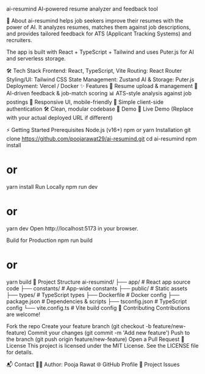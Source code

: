 ai-resumind
AI-powered resume analyzer and feedback tool

🚀 About
ai-resumind helps job seekers improve their resumes with the power of AI.
It analyzes resumes, matches them against job descriptions, and provides tailored feedback for ATS (Applicant Tracking Systems) and recruiters.

The app is built with React + TypeScript + Tailwind and uses Puter.js for AI and serverless storage.

🛠️ Tech Stack
Frontend: React, TypeScript, Vite
Routing: React Router
Styling/UI: Tailwind CSS
State Management: Zustand
AI & Storage: Puter.js
Deployment: Vercel / Docker
✨ Features
📂 Resume upload & management
🤖 AI-driven feedback & job-match scoring
📊 ATS-style analysis against job postings
📱 Responsive UI, mobile-friendly
🔑 Simple client-side authentication
🛠️ Clean, modular codebase
📸 Demo
🔗 Live Demo
(Replace with your actual deployed URL if different)

⚡ Getting Started
Prerequisites
Node.js (v16+)
npm or yarn
Installation
git clone https://github.com/poojarawat29/ai-resumind.git
cd ai-resumind
npm install
# or
yarn install
Run Locally
npm run dev
# or
yarn dev
Open http://localhost:5173 in your browser.

Build for Production
npm run build
# or
yarn build
📂 Project Structure
ai-resumind/
├── app/                # React app source code
├── constants/          # App-wide constants
├── public/             # Static assets
├── types/              # TypeScript types
├── Dockerfile          # Docker config
├── package.json        # Dependencies & scripts
├── tsconfig.json       # TypeScript config
└── vite.config.ts      # Vite build config
🤝 Contributing
Contributions are welcome!

Fork the repo
Create your feature branch (git checkout -b feature/new-feature)
Commit your changes (git commit -m 'Add new feature')
Push to the branch (git push origin feature/new-feature)
Open a Pull Request
📜 License
This project is licensed under the MIT License. See the LICENSE file for details.

📬 Contact
👩‍💻 Author: Pooja Rawat
🌐 GitHub Profile
📌 Project Issues

